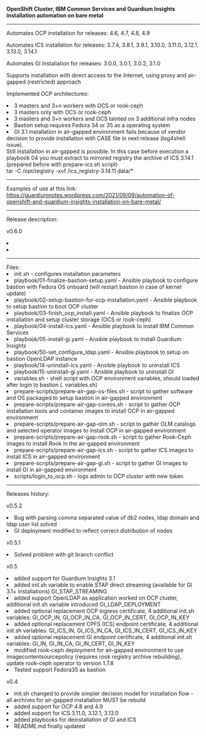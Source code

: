 <B>OpenShift Cluster, IBM Common Services and Guardium Insights installation automation on bare metal</B>
<HR>
<P>Automates OCP installation for releases: 4.6, 4.7, 4.8, 4.9
<P>Automates ICS installation for releases: 3.7.4, 3.8.1, 3.9.1, 3.10.0, 3.11.0, 3.12.1, 3.13.0, 3.14.1
<P>Automates GI installation for releases: 3.0.0, 3.0.1, 3.0.2, 3.1.0
<P>Supports installation with direct access to the Internet, using proxy and air-gapped (restricted) approach
<P>Implemented OCP architectures:
<LI>3 masters and 3+n workers with OCS or rook-ceph
<LI>3 masters only with OCS or rook-ceph
<LI>3 masters and 3+n workers and OCS tainted on 3 additional infra nodes
<LI>Bastion setup requires Fedora 34 or 35 as a operating system
<LI>GI 3.1 installation in air-gapped environment fails because of vendor decision to provide installation with CASE file in next release (log4shell issue).<BR>
Still installation in air-gapped is possible. In this case before execution a playbook 04 you must extract to mirrored registry the archive of ICS 3.14.1 (prepared before with prepare-ics.sh script)<BR>
tar -C /opt/registry -xvf <archives_dir>/ics_registry-3.14.11 data/*
<HR>
Examples of use at this link: <A href=https://guardiumnotes.wordpress.com/2021/09/09/automation-of-openshift-and-guardium-insights-installation-on-bare-metal/>https://guardiumnotes.wordpress.com/2021/09/09/automation-of-openshift-and-guardium-insights-installation-on-bare-metal/</A>
<HR>
Release description:
<P>v0.6.0
<LI>
<LI>
<HR>
Files:
<LI>init.sh - configures installation parameters
<LI>playbook/01-finalize-bastion-setup.yaml - Ansible playbook to configure bastion with Fedora OS onboard (will restart bastion in case of kernel update)
<LI>playbook/02-setup-bastion-for-ocp-installation.yaml - Ansible playbook to setup bastion to boot OCP cluster
<LI>playbook/03-finish_ocp_install.yaml - Ansible playbook to finalize OCP installation and setup cluster storage (OCS or rook-ceph)
<LI>playbook/04-install-ics.yaml - Ansible playbook to install IBM Common Services
<LI>playbook/05-install-gi.yaml - Ansible playbook to install Guardium Insights
<LI>playbook/50-set_configure_ldap.yaml - Ansible playbook to setup on bastion OpenLDAP instance
<LI>playbook/14-uninstall-ics.yaml - Ansible playbook to uninstall ICS
<LI>playbook/15-uninstall-gi.yaml - Ansible playbook to uninstall GI
<LI>variables.sh - shell script with OCP environment variables, should loaded after login to bastion (. variables.sh)
<LI>prepare-scripts/prepare-air-gap-os-files.sh - script to gather software and OS packaged to setup bastion in air-gapped environment
<LI>prepare-scripts/prepare-air-gap-coreos.sh - script to gather OCP installation tools and container images to install OCP in air-gapped environment
<LI>prepare-scripts/prepare-air-gap-olm.sh - script to gather OLM catalogs and selected operator images to install OCP in air-gapped environment
<LI>prepare-scripts/prepare-air-gap-rook.sh - script to gather Rook-Ceph images to install Rook in the air-gapped environment
<LI>prepare-scripts/prepare-air-gap-ics.sh - script to gather ICS images to install ICS in air-gapped environment
<LI>prepare-scripts/prepare-air-gap-gi.sh - script to gather GI images to install GI in air-gapped environment
<LI>scripts/login_to_ocp.sh - logs admin to OCP cluster with new token
<HR>
Releases history:
<P>v0.5.2
<LI>Bug with parsing comma separated value of db2 nodes, ldap domain and ldap user list solved
<LI>GI deployment modified to reflect correct distribution of nodes
<P>v0.5.1
<LI>Solved problem with git branch conflict
<P>v0.5
<LI>added support for Guardium Insights 3.1
<LI>added init.sh variable to enable STAP direct streaming (available for GI 3.1+ installations) GI_STAP_STREAMING
<LI>added support OpenLDAP as application worked on OCP cluster, additional init.sh variable introduced GI_LDAP_DEPLOYMENT
<LI>added optional replacement OCP ingress certificate, 4 additional init.sh variables: GI_OCP_IN, GI_OCP_IN_CA, GI_OCP_IN_CERT, GI_OCP_IN_KEY
<LI>added optional replacement CPFS (ICS) endpoint certificate, 4 additional init.sh variables: GI_ICS_IN, GI_ICS_IN_CA, GI_ICS_IN_CERT, GI_ICS_IN_KEY
<LI>added optional replacement GI endpoint certificate, 4 additional init.sh variables: GI_IN, GI_IN_CA, GI_IN_CERT, GI_IN_KEY
<LI>modified rook-ceph deployment for air-gapped environment to use imagecontentsourcepolicy (requires rook registry archive rebuilding), update rook-ceph operator to version 1.7.8
<LI>Tested support Fedora35 as bastion
<P>v0.4
<LI> init.sh changed to provide simpler decision model for installation flow - all archives for air-gapped installation MUST be rebuild
<LI> added support for OCP 4.8 and 4.9
<LI> added support for ICS 3.11.0, 3.12.1, 3.13.0
<LI> added playbooks for deinstallation of GI and ICS
<LI> README.md finally updated
